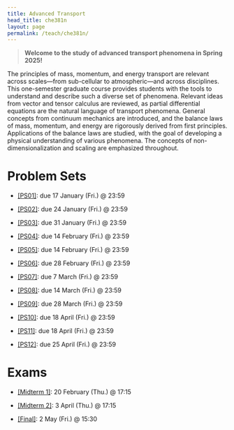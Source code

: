 ```yaml
---
title: Advanced Transport
head_title: che381n
layout: page
permalink: /teach/che381n/
---
```


> __Welcome to the study of advanced transport phenomena in Spring 2025!__

The principles of mass, momentum, and energy transport are relevant across
scales—from sub-cellular to atmospheric—and across disciplines.
This one-semester graduate course provides students with the tools to understand
and describe such a diverse set of phenomena.
Relevant ideas from vector and tensor calculus are reviewed, as partial
differential equations are the natural language of transport phenomena.
General concepts from continuum mechanics are introduced, and the balance laws
of mass, momentum, and energy are rigorously derived from first principles.
Applications of the balance laws are studied, with the goal of developing a
physical understanding of various phenomena.
The concepts of non-dimensionalization and scaling are emphasized throughout.



# Problem Sets

- [[PS01]](https://utexas.box.com/s/y1iuh1fzmkhh6hs3gm4gd1wesj70bwsl):
due 17 January (Fri.) @ 23:59

- [[PS02]](https://utexas.box.com/s/g995wf8zqolme4qacs2es1ez2umscz8u):
due 24 January (Fri.) @ 23:59

- [[PS03]](https://utexas.box.com/s/6pjeenmldr0rgz5h1myf0sl157l47ksr):
due 31 January (Fri.) @ 23:59

- [[PS04]](https://utexas.box.com/s/w29eug6kjxjoxib9bi35oky7llgfof55):
due 14 February (Fri.) @ 23:59

- [[PS05]](https://utexas.box.com/s/eknw7rq4t7jtj236u026vmo9atfvrdfx):
due 14 February (Fri.) @ 23:59

- [[PS06]](https://utexas.box.com/s/r7iqh6lpjchcjcnu0vl5ejkd0kirixgp):
due 28 February (Fri.) @ 23:59

- [[PS07]](https://utexas.box.com/s/xnad2kaaozm10mthcrkocfhvuzuea0d7):
due 7 March (Fri.) @ 23:59

- [[PS08]](https://utexas.box.com/s/n56qy324v9dx16ueasto6h05v9m5zh2w):
due 14 March (Fri.) @ 23:59

- [[PS09]](https://utexas.box.com/s/ditsy02rtb9b7kw4qo0ko0ly9n405cyx):
due 28 March (Fri.) @ 23:59

- [[PS10]](https://utexas.box.com/s/heztwxlfk9k3dh2tr21jrpgfkxljp7sb):
due 18 April (Fri.) @ 23:59

- [[PS11]](https://utexas.box.com/s/j2eo5iyapjk18fwqsavl1bx4xt2pnltx):
due 18 April (Fri.) @ 23:59

- [[PS12]](https://utexas.box.com/s/g3duzkuyq1g911b9ip7x5dzr0burj5h1):
due 25 April (Fri.) @ 23:59



# Exams

- [[Midterm 1]](https://utexas.box.com/s/vtrmpo4kx0qgebi2xbf0ovys263rhqcq):
20 February (Thu.) @ 17:15

- [[Midterm 2]](https://utexas.box.com/s/r3hymcdeh8mxaj17ol24iilinrvrduae):
3 April (Thu.) @ 17:15

- [[Final]](https://utexas.box.com/s/t4wmh0fjita4z5i9fwyhyfnzzv8fwyt9):
2 May (Fri.) @ 15:30


